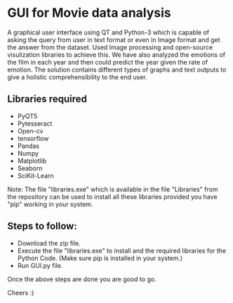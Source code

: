 # GUI for Movie data analysis

A graphical user interface using QT and Python-3 which is capable of asking the query from user in text format or even in Image format and get the answer from the dataset.
Used Image processing and open-source visulization libraries  to achieve this. We have also analyzed the emotions of the film 
in each year and then could predict the year given the rate of emotion. The solution contains different types of graphs and text outputs
to give a holistic comprehensibility to the end user.

## Libraries required

* PyQT5
* Pytesseract
* Open-cv
* tensorflow
* Pandas
* Numpy
* Matplotlib
* Seaborn
* SciKit-Learn

Note: The file "libraries.exe" which is available in the file "Libraries" from the repository can be used to install all these libraries provided you have "pip" working in your system.

## Steps to follow:

* Download the zip file.
* Execute the file "libraries.exe" to install and the required libraries for the Python Code. (Make sure pip is installed in your system.)
* Run GUI.py file.

Once the above steps are done you are good to go. 

Cheers :)

